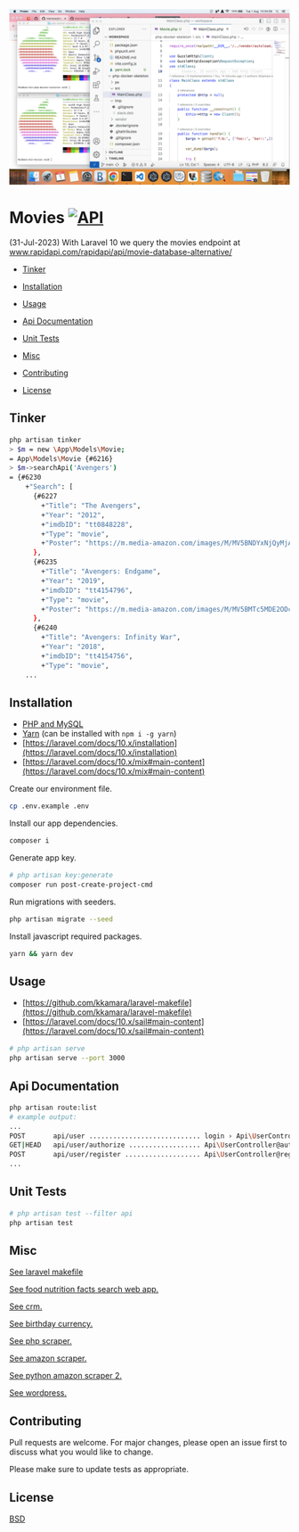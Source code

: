 <img src="https://github.com/kkamara/useful/raw/main/MainClass.png" alt="MainClass.png" width=""/>

# Movies [![API](https://github.com/kkamara/movies/actions/workflows/build.yml/badge.svg)](https://github.com/kkamara/movies/actions/workflows/build.yml)

(31-Jul-2023) With Laravel 10 we query the movies endpoint at www.rapidapi.com/rapidapi/api/movie-database-alternative/

* [Tinker](#tinker)

* [Installation](#installation)

* [Usage](#usage)

* [Api Documentation](#api-documentation)

* [Unit Tests](#unit-tests)

* [Misc](#misc)

* [Contributing](#contributing)

* [License](#license)

## Tinker

```bash
php artisan tinker
> $m = new \App\Models\Movie;
= App\Models\Movie {#6216}
> $m->searchApi('Avengers')
= {#6230
    +"Search": [
      {#6227
        +"Title": "The Avengers",
        +"Year": "2012",
        +"imdbID": "tt0848228",
        +"Type": "movie",
        +"Poster": "https://m.media-amazon.com/images/M/MV5BNDYxNjQyMjAtNTdiOS00NGYwLWFmNTAtNThmYjU5ZGI2YTI1XkEyXkFqcGdeQXVyMTMxODk2OTU@._V1_SX300.jpg",
      },
      {#6235
        +"Title": "Avengers: Endgame",
        +"Year": "2019",
        +"imdbID": "tt4154796",
        +"Type": "movie",
        +"Poster": "https://m.media-amazon.com/images/M/MV5BMTc5MDE2ODcwNV5BMl5BanBnXkFtZTgwMzI2NzQ2NzM@._V1_SX300.jpg",
      },
      {#6240
        +"Title": "Avengers: Infinity War",
        +"Year": "2018",
        +"imdbID": "tt4154756",
        +"Type": "movie",
    ...
```

## Installation

* [PHP and MySQL](https://www.apachefriends.org/download.html)
* [Yarn](https://yarnpkg.com/getting-started/install) (can be installed with `npm i -g yarn`)
* [https://laravel.com/docs/10.x/installation](https://laravel.com/docs/10.x/installation)
* [https://laravel.com/docs/10.x/mix#main-content](https://laravel.com/docs/10.x/mix#main-content)

Create our environment file.

```bash
cp .env.example .env
```

Install our app dependencies.

```bash
composer i
```

Generate app key.

```bash
# php artisan key:generate
composer run post-create-project-cmd
```

Run migrations with seeders.

```bash
php artisan migrate --seed
```

Install javascript required packages.

```bash
yarn && yarn dev
```

## Usage

* [https://github.com/kkamara/laravel-makefile](https://github.com/kkamara/laravel-makefile)
* [https://laravel.com/docs/10.x/sail#main-content](https://laravel.com/docs/10.x/sail#main-content)

```bash
# php artisan serve
php artisan serve --port 3000
```

## Api Documentation

```bash
php artisan route:list
# example output:
...
POST       api/user ............................ login › Api\UserController@login
GET|HEAD   api/user/authorize .................. Api\UserController@authorizeUser
POST       api/user/register ................... Api\UserController@register
...
```

## Unit Tests

```bash
# php artisan test --filter api
php artisan test
```

## Misc

[See laravel makefile](https://github.com/kkamara/laravel-makefile)

[See food nutrition facts search web app.](food-nutrition-facts-search-web-app)

[See crm.](https://github.com/kkamara/crm)

[See birthday currency.](https://github.com/kkamara/birthday-currency)

[See php scraper.](https://github.com/kkamara/php-scraper)

[See amazon scraper.](https://github.com/kkamara/amazon-scraper)

[See python amazon scraper 2.](https://github.com/kkamara/selenium-py)

[See wordpress.](https://github.com/kkamara/wordpress)

## Contributing
Pull requests are welcome. For major changes, please open an issue first to discuss what you would like to change.

Please make sure to update tests as appropriate.

## License
[BSD](https://opensource.org/licenses/BSD-3-Clause)
